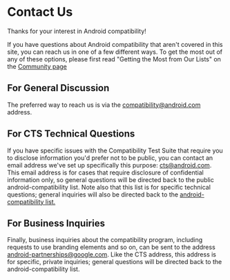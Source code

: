 <!--
   Copyright 2010 The Android Open Source Project 

   Licensed under the Apache License, Version 2.0 (the "License"); 
   you may not use this file except in compliance with the License.
   You may obtain a copy of the License at

       http://www.apache.org/licenses/LICENSE-2.0

   Unless required by applicable law or agreed to in writing, software
   distributed under the License is distributed on an "AS IS" BASIS,
   WITHOUT WARRANTIES OR CONDITIONS OF ANY KIND, either express or implied.
   See the License for the specific language governing permissions and
   limitations under the License.
-->

# Contact Us #

Thanks for your interest in Android compatibility!

If you have questions about Android compatibility that aren't covered in
this site, you can reach us in one of a few different ways. To get the most
out of any of these options, please first read "Getting the Most from Our
Lists" on the [Community page](index.html)

## For General Discussion ##

The preferred way to reach us is via the [compatibility@android.com](mailto:compatibility@android.com) address.

## For CTS Technical Questions ##

If you have specific issues with the Compatibility Test Suite that require
you to disclose information you'd prefer not to be public, you can contact an
email address we've set up specifically this purpose: [cts@android.com](mailto:cts@android.com). This email address is for
cases that require disclosure of confidential information only, so general
questions will be directed back to the public android-compatibility
list. Note also that this list is for specific technical questions; general
inquiries will also be directed back to the [android-compatibility list.](https://groups.google.com/forum/?fromgroups#!forum/android-compatibility)

## For Business Inquiries ##

Finally, business inquiries about the compatibility program, including
requests to use branding elements and so on, can be sent to the address [android-partnerships@google.com](mailto:android-partnerships@google.com). Like
the CTS address, this address is for specific, private inquiries; general
questions will be directed back to the android-compatibility list.

